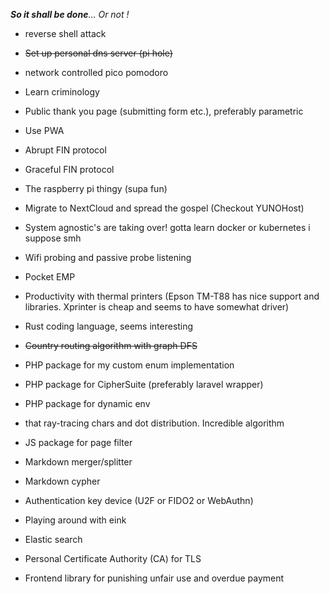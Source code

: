  _**So it shall be done**... Or not !_
 
 
 - reverse shell attack
 - ~~Set up personal dns server (pi hole)~~
 - network controlled pico pomodoro
 - Learn criminology
 - Public thank you page (submitting form etc.), preferably parametric
 - Use PWA 
 - Abrupt FIN protocol
 - Graceful FIN protocol
 - The raspberry pi thingy (supa fun)
 - Migrate to NextCloud and spread the gospel (Checkout YUNOHost)
 - System agnostic's are taking over! gotta learn docker or kubernetes i suppose smh
 - Wifi probing and passive probe listening
 - Pocket EMP
 - Productivity with thermal printers (Epson TM-T88 has nice support and libraries. Xprinter is cheap and seems to have somewhat driver)
 - Rust coding language, seems interesting
 - ~~Country routing algorithm with graph DFS~~
 - PHP package for my custom enum implementation
 - PHP package for CipherSuite (preferably laravel wrapper)
 - PHP package for dynamic env
 - that ray-tracing chars and dot distribution. Incredible algorithm 
 - JS package for page filter

 - Markdown merger/splitter
 - Markdown cypher

 - Authentication key device (U2F or FIDO2 or WebAuthn)
 - Playing around with eink 
 - Elastic search


 - Personal Certificate Authority (CA) for TLS


 - Frontend library for punishing unfair use and overdue payment
